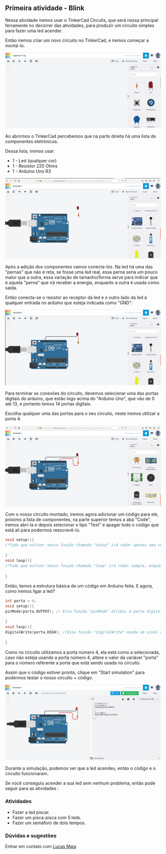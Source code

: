 ## Primeira atividade - Blink
Nessa atividade iremos usar o TinkerCad Circuits, que será nossa principal ferramente no decorrer das atividades, para produzir um circuito simples para fazer uma led acender.

Então iremos criar um novo circuito no TinkerCad, e iremos começar a montá-lo.

<img src = "../Imgs/atv1_1.png"/>

Ao abrirmos o TinkerCad percebemos que na parte direita há uma lista de componentes eletrônicos.

Dessa lista, iremos usar:
* 1 - Led (qualquer cor)
* 1 - Resistor 220 Ohms
* 1 - Arduino Uno R3

<img src = "../Imgs/atv1_2.png"/>

Após a adição dos componentes vamos conecta-lós. Na led há uma das "pernas" que não é reta, se fosse uma led real, essa perna seria um pouco maior que a outra, essa variação de tamanho/forma serve para indicar que é aquela "perna" que irá receber a energia, enquanto a outra é usada como saída. 

Então conecta-se o resistor ao receptor da led e o outro lado da led à qualquer entrada no arduino que esteja indicada como "GND":

<img src = "../Imgs/atv1_3.png"/>

Para terminar as conexões do circuito, devemos selecionar uma das portas digitais do arduino, que estão logo acima do "Arduino Uno", que vão de 0 até 13, e portanto temos 14 portas digitais. 

Escolha qualquer uma das portas para o seu circuito, neste iremos utilizar a porta 4.

<img src = "../Imgs/atv1_4.png"/>

Com o nosso circuito montado, iremos agora adicionar um código para ele, próximo a lista de componentes, na parte superior temos a aba "Code", iremos abri-la e depois selecionar o tipo "Text" e apagar todo o código que está ali para podermos reescrevê-lo.
```C
void setup(){
/*Tudo que estiver nessa função chamada "setup" irá rodar apenas uma vez*/ 

}
void loop(){
/*Tudo que estiver nessa função chamada "loop" irá rodar sempre, enquanto o circuito estiver ligado*/

}
```
Então, temos a estrutura básica de um código em Arduino feita. E agora, como iremos ligar a led?
```C
int porta = 4;
void setup(){
pinMode(porta,OUTPUT); // Essa função "pinMode" atribui à porta digital selecionada a função de saída.

}
void loop(){
digitalWrite(porta,HIGH); //Essa função "digitalWrite" manda um sinal digital de 1 ou 0, para a porta selecionada.

}
```
Como no circuito utilizamos a porta número 4, ela está como a selecionada, caso não esteja usando a porta número 4, altere o valor da variável "porta" para o número referente a porta que está sendo usada no circuito.

Assim que o código estiver pronto, clique em "Start simulation" para podermos testar o nosso circuito + código.

<img src = "../Imgs/atv1_5.png"/>

Durante a simulação, podemos ver que a led acendeu, então o código e o circuito funcionaram.

Se você conseguiu acender a sua led sem nenhum problema, então pode seguir para as atividades :

### Atividades
* Fazer a led piscar.
* Fazer um pisca-pisca com 5 leds. 
* Fazer um semáforo de dois tempos.

### Dúvidas e sugestões
Entrar em contato com [Lucas Maia](https://github.com/Lucasmaia435)
